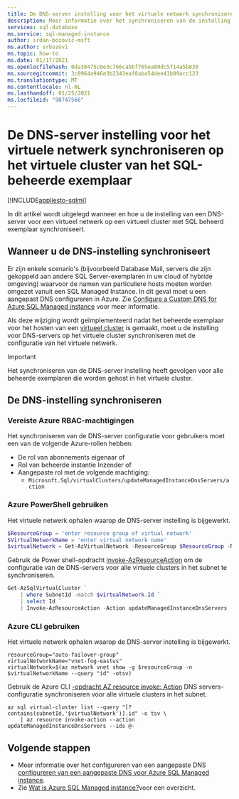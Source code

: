 ```yaml
---
title: De DNS-server instelling voor het virtuele netwerk synchroniseren op het virtuele cluster van het SQL-beheerde exemplaar
description: Meer informatie over het synchroniseren van de instelling voor DNS-servers voor virtuele netwerken op een virtueel cluster met SQL-beheerde exemplaren.
services: sql-database
ms.service: sql-managed-instance
author: srdan-bozovic-msft
ms.author: srbozovi
ms.topic: how-to
ms.date: 01/17/2021
ms.openlocfilehash: 0da38475c0e3c766cabbf765ea89dc5714a5b830
ms.sourcegitcommit: 3c8964a946e3b2343eaf8aba54dee41b89acc123
ms.translationtype: MT
ms.contentlocale: nl-NL
ms.lasthandoff: 01/25/2021
ms.locfileid: "98747566"
---
```

# <a name="synchronize-virtual-network-dns-servers-setting-on-sql-managed-instance-virtual-cluster"></a>De DNS-server instelling voor het virtuele netwerk synchroniseren op het virtuele cluster van het SQL-beheerde exemplaar
[!INCLUDE[appliesto-sqlmi](../includes/appliesto-sqlmi.md)]

In dit artikel wordt uitgelegd wanneer en hoe u de instelling van een DNS-server voor een virtueel netwerk op een virtueel cluster met SQL beheerd exemplaar synchroniseert.

## <a name="when-to-synchronize-the-dns-setting"></a>Wanneer u de DNS-instelling synchroniseert

Er zijn enkele scenario's (bijvoorbeeld Database Mail, servers die zijn gekoppeld aan andere SQL Server-exemplaren in uw cloud of hybride omgeving) waarvoor de namen van particuliere hosts moeten worden omgezet vanuit een SQL Managed Instance. In dit geval moet u een aangepast DNS configureren in Azure. Zie [Configure a Custom DNS for Azure SQL Managed instance](custom-dns-configure.md) voor meer informatie.

Als deze wijziging wordt geïmplementeerd nadat het beheerde exemplaar voor het hosten van een [virtueel cluster](connectivity-architecture-overview.md#virtual-cluster-connectivity-architecture) is gemaakt, moet u de instelling voor DNS-servers op het virtuele cluster synchroniseren met de configuratie van het virtuele netwerk.

> [!IMPORTANT]
> Het synchroniseren van de DNS-server instelling heeft gevolgen voor alle beheerde exemplaren die worden gehost in het virtuele cluster.

## <a name="how-to-synchronize-the-dns-setting"></a>De DNS-instelling synchroniseren

### <a name="azure-rbac-permissions-required"></a>Vereiste Azure RBAC-machtigingen

Het synchroniseren van de DNS-server configuratie voor gebruikers moet een van de volgende Azure-rollen hebben:

- De rol van abonnements eigenaar of
- Rol van beheerde instantie Inzender of
- Aangepaste rol met de volgende machtiging:
  - `Microsoft.Sql/virtualClusters/updateManagedInstanceDnsServers/action`

### <a name="use-azure-powershell"></a>Azure PowerShell gebruiken

Het virtuele netwerk ophalen waarop de DNS-server instelling is bijgewerkt.

```PowerShell
$ResourceGroup = 'enter resource group of virtual network'
$VirtualNetworkName = 'enter virtual network name'
$virtualNetwork = Get-AzVirtualNetwork -ResourceGroup $ResourceGroup -Name $VirtualNetworkName
```
Gebruik de Power shell-opdracht [invoke-AzResourceAction](/powershell/module/az.resources/invoke-azresourceaction) om de configuratie van de DNS-servers voor alle virtuele clusters in het subnet te synchroniseren.

```PowerShell
Get-AzSqlVirtualCluster `
    | where SubnetId -match $virtualNetwork.Id `
    | select Id `
    | Invoke-AzResourceAction -Action updateManagedInstanceDnsServers -Force
```
### <a name="use-the-azure-cli"></a>Azure CLI gebruiken

Het virtuele netwerk ophalen waarop de DNS-server instelling is bijgewerkt.

```Azure CLI
resourceGroup="auto-failover-group"
virtualNetworkName="vnet-fog-eastus"
virtualNetwork=$(az network vnet show -g $resourceGroup -n $virtualNetworkName --query "id" -otsv)
```

Gebruik de Azure CLI [-opdracht AZ resource invoke: Action](/cli/azure/resource?view=azure-cli-latest#az_resource_invoke_action) DNS servers-configuratie synchroniseren voor alle virtuele clusters in het subnet.

```Azure CLI
az sql virtual-cluster list --query "[? contains(subnetId,'$virtualNetwork')].id" -o tsv \
    | az resource invoke-action --action updateManagedInstanceDnsServers --ids @-
```
## <a name="next-steps"></a>Volgende stappen

- Meer informatie over het configureren van een aangepaste DNS [configureren van een aangepaste DNS voor Azure SQL Managed instance](custom-dns-configure.md).
- Zie [Wat is Azure SQL Managed instance?](sql-managed-instance-paas-overview.md)voor een overzicht.
